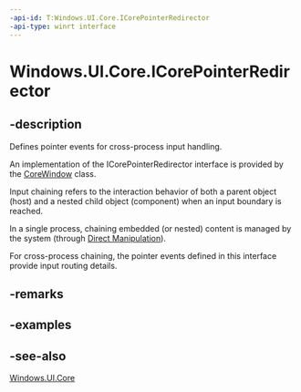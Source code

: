 ```yaml
---
-api-id: T:Windows.UI.Core.ICorePointerRedirector
-api-type: winrt interface
---
```


<!-- Interface syntax.
public interface ICorePointerRedirector : 
-->

# Windows.UI.Core.ICorePointerRedirector

## -description
Defines pointer events for cross-process input handling.

An implementation of the ICorePointerRedirector interface is provided by the [CoreWindow](corewindow.md) class.

Input chaining refers to the interaction behavior of both a parent object (host) and a nested child object (component) when an input boundary is reached.

In a single process, chaining embedded (or nested) content is managed by the system (through [Direct Manipulation](https://msdn.microsoft.com/library/26358bc5-71e9-40f0-9243-9bddd961a0e5)).

For cross-process chaining, the pointer events defined in this interface provide input routing details.

## -remarks

## -examples

## -see-also
[Windows.UI.Core](windows_ui_core.md)
